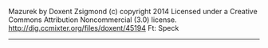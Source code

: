 Mazurek by Doxent Zsigmond (c) copyright 2014 Licensed under a Creative Commons Attribution Noncommercial  (3.0) license. http://dig.ccmixter.org/files/doxent/45194 Ft: Speck

---
